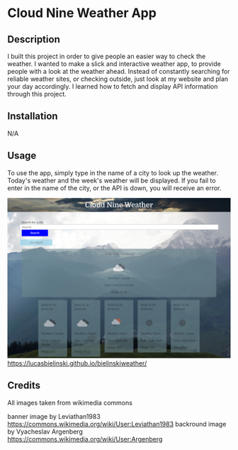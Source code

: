 # Cloud Nine Weather App

## Description

I built this project in order to give people an easier way to check the weather. I wanted to make a slick and interactive weather app, to provide people with a look at the weather ahead. Instead of constantly searching for reliable weather sites, or checking outside, just look at my website and plan your day accordingly. I learned how to fetch and display API information through this project.

## Installation

N/A

## Usage

To use the app, simply type in the name of a city to look up the weather. Today's weather and the week's weather will be displayed. If you fail to enter in the name of the city, or the API is down, you will receive an error.

![image of project](./assets/images/screenshot3.png)
https://lucasbielinski.github.io/bielinskiweather/

## Credits

All images taken from wikimedia commons

banner image by Leviathan1983
https://commons.wikimedia.org/wiki/User:Leviathan1983
backround image by Vyacheslav Argenberg
https://commons.wikimedia.org/wiki/User:Argenberg
